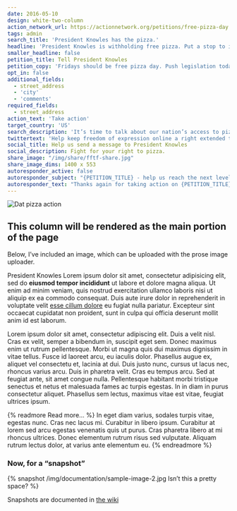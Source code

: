 ```yaml
---
date: 2016-05-10
design: white-two-column
action_network_url: https://actionnetwork.org/petitions/free-pizza-day
tags: admin
search_title: 'President Knowles has the pizza.'
headline: 'President Knowles is withholding free pizza. Put a stop to it now.'
smaller_headline: false
petition_title: Tell President Knowles
petition_copy: 'Fridays should be free pizza day. Push legislation today to bring pizza into the lives of all Americans!'
opt_in: false
additional_fields:
  - street_address
  - 'city'
  - 'comments'
required_fields:
  - street_address
action_text: 'Take action'
target_country: 'US'
search_description: 'It’s time to talk about our nation’s access to pizza'
twittertext: 'Help keep freedom of expression online a right extended to all people—join forces with @fightforthftr today.'
social_title: Help us send a message to President Knowles
social_description: Fight for your right to pizza.
share_image: "/img/share/fftf-share.jpg"
share_image_dims: 1400 x 553
autoresponder_active: false
autoresponder_subject: "{PETITION_TITLE} - help us reach the next level!"
autoresponder_text: "Thanks again for taking action on {PETITION_TITLE}. We need more people like you who can take action on this issue. Can you please share it to help us reach the next level?"
---
```


![Dat pizza action](/img/documentation/sample-image-1.jpg)

## This column will be rendered as the main portion of the page

Below, I’ve included an image, which can be uploaded with the prose image uploader.

President Knowles Lorem ipsum dolor sit amet, consectetur adipisicing elit, sed do **eiusmod tempor incididunt** ut labore et dolore magna aliqua. Ut enim ad minim veniam, quis nostrud exercitation ullamco laboris nisi ut aliquip ex ea commodo consequat. Duis aute irure dolor in reprehenderit in voluptate velit [esse cillum dolore](https://www.fightforthefuture.org/) eu fugiat nulla pariatur. Excepteur sint occaecat cupidatat non proident, sunt in culpa qui officia deserunt mollit anim id est laborum.

Lorem ipsum dolor sit amet, consectetur adipiscing elit. Duis a velit nisl. Cras ex velit, semper a bibendum in, suscipit eget sem. Donec maximus enim ut rutrum pellentesque. Morbi ut magna quis dui maximus dignissim in vitae tellus. Fusce id laoreet arcu, eu iaculis dolor. Phasellus augue ex, aliquet vel consectetu et, lacinia at dui. Duis justo nunc, cursus ut lacus nec, rhoncus varius arcu. Duis in pharetra velit. Cras eu tempus arcu. Sed at feugiat ante, sit amet congue nulla. Pellentesque habitant morbi tristique senectus et netus et malesuada fames ac turpis egestas. In in diam in purus consectetur aliquet. Phasellus sem lectus, maximus vitae est vitae, feugiat ultrices ipsum.

{% readmore Read more… %}
In eget diam varius, sodales turpis vitae, egestas nunc. Cras nec lacus mi. Curabitur in libero ipsum. Curabitur at lorem sed arcu egestas venenatis quis ut purus. Cras pharetra libero at mi rhoncus ultrices. Donec elementum rutrum risus sed vulputate. Aliquam rutrum lectus dolor, at varius ante elementum eu.
{% endreadmore %}

### Now, for a “snapshot”

{% snapshot /img/documentation/sample-image-2.jpg Isn’t this a pretty space? %}

Snapshots are documented in [the wiki](https://github.com/fightforthefuture/fightforthefuture.github.io/wiki/%22snapshot%22-tag)

